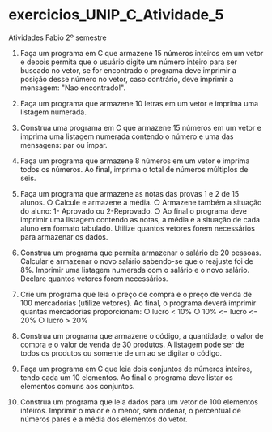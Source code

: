 # exercicios_UNIP_C_Atividade_5
Atividades Fabio 2º semestre 

1. Faça um programa em C que armazene 15 números inteiros em um vetor e depois permita que o usuário digite um número inteiro para ser buscado no vetor, se for encontrado o programa deve imprimir a posição desse número no vetor, caso contrário, deve imprimir a mensagem: "Nao encontrado!". 

2. Faça um programa que armazene 10 letras em um vetor e imprima uma listagem numerada. 

3. Construa uma programa em C que armazene 15 números em um vetor e imprima uma listagem numerada contendo o número e uma das mensagens: par ou ímpar. 

4. Faça um programa que armazene 8 números em um vetor e imprima todos os números. Ao final, imprima o total de números múltiplos de seis. 

5. Faça um programa que armazene as notas das provas 1 e 2 de 15 alunos. ○ Calcule e armazene a média. ○ Armazene também a situação do aluno: 1- Aprovado ou 2-Reprovado. ○ Ao final o programa deve imprimir uma listagem contendo as notas, a média e a situação de cada aluno em formato tabulado. Utilize quantos vetores forem necessários para armazenar os dados. 

6. Construa um programa que permita armazenar o salário de 20 pessoas. Calcular e armazenar o novo salário sabendo-se que o reajuste foi de 8%. Imprimir uma listagem numerada com o salário e o novo salário. Declare quantos vetores forem necessários. 

7. Crie um programa que leia o preço de compra e o preço de venda de 100 mercadorias (utilize vetores). Ao final, o programa deverá imprimir quantas mercadorias proporcionam: ○ lucro &lt; 10% ○ 10% &lt;= lucro &lt;= 20% ○ lucro > 20%  


8. Construa um programa que armazene o código, a quantidade, o valor de compra e o valor de venda de 30 produtos. A listagem pode ser de todos os produtos ou somente de um ao se digitar o código. 


9. Faça um programa em C que leia dois conjuntos de números inteiros, tendo cada um 10 elementos. Ao final o programa deve listar os elementos comuns aos conjuntos. 


10. Construa um programa que leia dados para um vetor de 100 elementos inteiros. Imprimir o maior e o menor, sem ordenar, o percentual de números pares e a média dos elementos do vetor.
